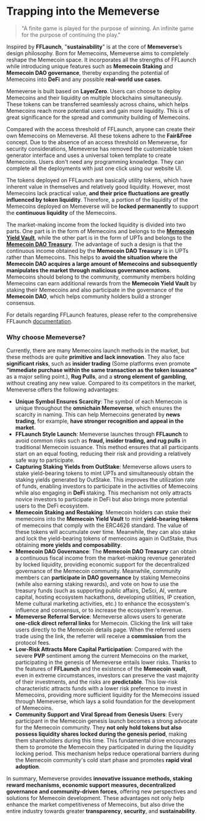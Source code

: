 # Trapping into the Memeverse

> "A finite game is played for the purpose of winning. An infinite game for the purpose of continuing the play."&#x20;

Inspired by **FFLaunch**, "**sustainability**" is at the core of **Memeverse**’s design philosophy. Born for Memecoins, Memeverse aims to completely reshape the Memecoin space. It incorporates all the strengths of FFLaunch while introducing unique features such as **Memecoin Staking** and **Memecoin DAO governance**, thereby expanding the potential of Memecoins into **DeFi** and any possible **real-world use cases**.

Memeverse is built based on **LayerZero**. Users can choose to deploy Memecoins and their liquidity on multiple blockchains simultaneously. These tokens can be transferred seamlessly across chains, which helps Memecoins reach more potential users and gain more liquidity. This is of great significance for the spread and community building of Memecoins.

Compared with the access threshold of FFLaunch, anyone can create their own Memecoins on Memeverse. All these tokens adhere to the **Fair\&Free** concept. Due to the absence of an access threshold on Memeverse, for security considerations, Memeverse has removed the customizable token generator interface and uses a universal token template to create Memecoins. Users don't need any programming knowledge. They can complete all the deployments with just one click using our website UI.

The tokens deployed on FFLaunch are basically utility tokens, which have inherent value in themselves and relatively good liquidity. However, most Memecoins lack practical value, **and their price fluctuations are greatly influenced by token liquidity**. Therefore, a portion of the liquidity of the Memecoins deployed on Memeverse will be **locked permanently** to support the **continuous liquidity** of the Memecoins.

The market-making income from the locked liquidity is divided into two parts. One part is in the form of Memecoins and belongs to the [**Memecoin Yield Vault**](meme-defi-dao/memecoin-staking.md), while the other part is in the form of UPTs and belongs to the [**Memecoin DAO Treasury**](meme-defi-dao/memecoin-dao-governance/). The advantage of such a design is that the continuous income obtained by the **Memecoin DAO Treasury** is in UPTs rather than Memecoins. This helps to **avoid the situation where the Memecoin DAO acquires a large amount of Memecoins and subsequently manipulates the market through malicious governance actions**. Memecoins should belong to the community, community members holding Memecoins can earn additional rewards from the **Memecoin Yield Vault** by staking their Memecoins and also participate in the governance of the **Memecoin DAO**, which helps community holders build a stronger consensus.

For details regarding FFLaunch features, please refer to the comprehensive FFLaunch [documentation](../fflaunch/).

### Why choose Memeverse?

Currently, there are many Memecoins launch methods in the market, but these methods are quite **primitive and lack innovation**. They also face **significant risks**, such as **insider trading** (Some platforms even promote **“immediate purchase within the same transaction as the token issuance”** as a major selling point.), **Rug Pulls**, and a **strong element of gambling**, without creating any new value. Compared to its competitors in the market, Memeverse offers the following advantages:

* **Unique Symbol Ensures Scarcity**: The symbol of each Memecoin is unique throughout the **omnichain Memeverse**, which ensures the scarcity in naming. This can help Memecoins generated by **news trading**, for example, **have stronger recognition and appeal in the market**.
* **FFLaunch Style Launch**: Memeverse launches through **FFLaunch** to avoid common risks such as **fraud, insider trading, and rug pulls** in traditional Memecoin issuance. This method ensures that all participants start on an equal footing, reducing their risk and providing a relatively safe way to participate.
* **Capturing Staking Yields from OutStake**: Memeverse allows users to stake yield-bearing tokens to mint UPTs and simultaneously obtain the staking yields generated by OutStake. This improves the utilization rate of funds, enabling investors to participate in the activities of Memecoins while also engaging in **DeFi** staking. This mechanism not only attracts novice investors to participate in DeFi but also brings more potential users to the DeFi ecosystem.
* **Memecoin Staking and Restaking**: Memecoin holders can stake their memecoins into the **Memecoin Yield Vault** to mint **yield-bearing tokens** of memecoins that comply with the ERC4626 standard. The value of these tokens will accumulate over time. Meanwhile, they can also stake and lock the yield-bearing tokens of memecoins again in OutStake, thus obtaining **more yields and composability**.
* **Memecoin DAO Governance**: The **Memecoin DAO Treasury** can obtain a continuous fiscal income from the market-making revenue generated by locked liquidity, providing economic support for the decentralized governance of the Memecoin community. Meanwhile, community members can **participate in DAO governance** by staking Memecoins (while also earning staking rewards), and vote on how to use the treasury funds (such as supporting public affairs, DeSci, AI, venture capital, hosting ecosystem hackathons, developing utilities, IP creation, Meme cultural marketing activities, etc.) to enhance the ecosystem's influence and consensus, or to increase the ecosystem's revenue.
* **Memeverse Referral Service**: Memeverse allows users to generate **one-click direct referral links** for Memecoin. Clicking the link will take users directly to the Memecoin details page. When the referred users trade using the link, the referrer will receive a **commission** from the protocol fees.
* **Low-Risk Attracts More Capital Participation**: Compared with the severe **PVP** sentiment among the current Memecoins on the market, participating in the genesis of Memeverse entails lower risks. Thanks to the features of **FFLaunch** and the existence of the **Memecoin vault**, even in extreme circumstances, investors can preserve the vast majority of their investments, and the risks are **predictable**. This low-risk characteristic attracts funds with a lower risk preference to invest in Memecoins, providing more sufficient liquidity for the Memecoins issued through Memeverse, which lays a solid foundation for the development of Memecoins.
* **Community Support and Viral Spread from Genesis Users**: Every participant in the Memecoin genesis launch becomes a strong advocate for the Memecoin community. They **not only hold tokens but also possess liquidity shares locked during the genesis period**, making them shareholders during this time. This fundamental drive encourages them to promote the Memecoin they participated in during the liquidity locking period. This mechanism helps reduce operational barriers during the Memecoin community's cold start phase and promotes **rapid viral adoption**.

In summary, Memeverse provides **innovative issuance methods, staking reward mechanisms, economic support measures, decentralized governance** **and community-driven forces**, offering new perspectives and solutions for Memecoin development. These advantages not only help enhance the market competitiveness of Memecoins, but also drive the entire industry towards greater **transparency**, **security**, and **sustainability**.
